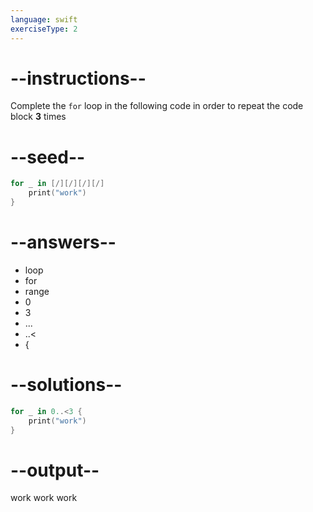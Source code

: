 ```yaml
---
language: swift
exerciseType: 2
---
```


# --instructions--

Complete the `for` loop in the following code in order to repeat the code block **3** times

# --seed--

```swift
for _ in [/][/][/][/]
    print("work")
}
```

# --answers--

- loop
- for 
- range
- 0
- 3
- ...
- ..<
-  {

# --solutions--

```swift
for _ in 0..<3 {
    print("work")
}
```

# --output--

work
work
work
